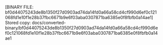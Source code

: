 [BINARY FILE: bf0d44075243de8b1350f27d0903ad74da14fd0a66a58cd4cf990d6ef0c121068fd1e10f1e28b37fbc6671b9e6f03aba0307871ba6385e0f8fbfb0a14ae1]
Stored copy: docs/converted-binary/bf0d44075243de8b1350f27d0903ad74da14fd0a66a58cd4cf990d6ef0c121068fd1e10f1e28b37fbc6671b9e6f03aba0307871ba6385e0f8fbfb0a14ae1
